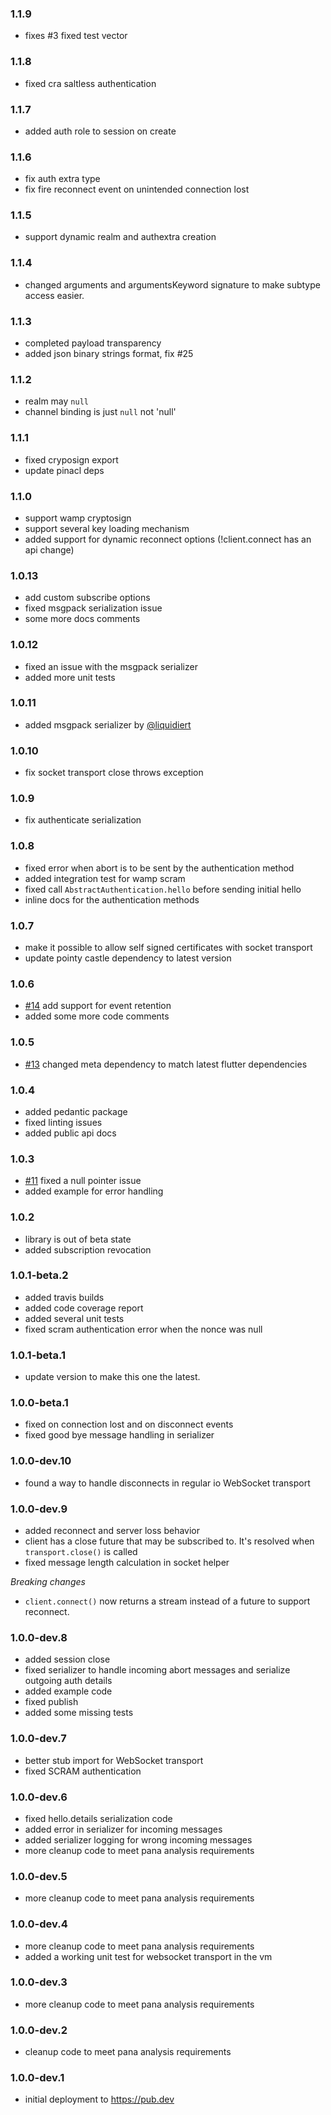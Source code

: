 ### 1.1.9

- fixes #3 fixed test vector

### 1.1.8

- fixed cra saltless authentication

### 1.1.7

- added auth role to session on create 

### 1.1.6

- fix auth extra type
- fix fire reconnect event on unintended connection lost 

### 1.1.5

- support dynamic realm and authextra creation

### 1.1.4

- changed arguments and argumentsKeyword signature to make subtype access easier.

### 1.1.3

- completed payload transparency
- added json binary strings format, fix #25

### 1.1.2

- realm may `null`
- channel binding is just `null` not 'null'

### 1.1.1

- fixed cryposign export
- update pinacl deps

### 1.1.0

- support wamp cryptosign
- support several key loading mechanism
- added support for dynamic reconnect options (!client.connect has an api change)

### 1.0.13

- add custom subscribe options
- fixed msgpack serialization issue
- some more docs comments

### 1.0.12

- fixed an issue with the msgpack serializer
- added more unit tests

### 1.0.11

- added msgpack serializer by [@liquidiert](https://github.com/liquidiert)

### 1.0.10

- fix socket transport close throws exception

### 1.0.9

- fix authenticate serialization

### 1.0.8

- fixed error when abort is to be sent by the authentication method
- added integration test for wamp scram
- fixed call `AbstractAuthentication.hello` before sending initial hello
- inline docs for the authentication methods

### 1.0.7

- make it possible to allow self signed certificates with socket transport
- update pointy castle dependency to latest version 

### 1.0.6

- [#14](https://github.com/konsultaner/connectanum-dart/issues/14) add support for event retention
- added some more code comments
 
### 1.0.5

- [#13](https://github.com/konsultaner/connectanum-dart/issues/13) changed meta dependency to match latest flutter dependencies 

### 1.0.4

- added pedantic package
- fixed linting issues
- added public api docs

### 1.0.3

- [#11](https://github.com/konsultaner/connectanum-dart/issues/11)  fixed a null pointer issue
- added example for error handling

### 1.0.2

- library is out of beta state
- added subscription revocation

### 1.0.1-beta.2

- added travis builds
- added code coverage report
- added several unit tests
- fixed scram authentication error when the nonce was null

### 1.0.1-beta.1

- update version to make this one the latest.

### 1.0.0-beta.1

- fixed on connection lost and on disconnect events
- fixed good bye message handling in serializer 

### 1.0.0-dev.10

- found a way to handle disconnects in regular io WebSocket transport

### 1.0.0-dev.9

- added reconnect and server loss behavior
- client has a close future that may be subscribed to. It's resolved when
`transport.close()` is called
- fixed message length calculation in socket helper

*Breaking changes*

- `client.connect()` now returns a stream instead of a future to support reconnect.

### 1.0.0-dev.8

- added session close
- fixed serializer to handle incoming abort messages and serialize outgoing auth details
- added example code
- fixed publish
- added some missing tests

### 1.0.0-dev.7

- better stub import for WebSocket transport
- fixed SCRAM authentication

### 1.0.0-dev.6

- fixed hello.details serialization code
- added error in serializer for incoming messages
- added serializer logging for wrong incoming messages
- more cleanup code to meet pana analysis requirements

### 1.0.0-dev.5

- more cleanup code to meet pana analysis requirements

### 1.0.0-dev.4

- more cleanup code to meet pana analysis requirements
- added a working unit test for websocket transport in the vm

### 1.0.0-dev.3

- more cleanup code to meet pana analysis requirements

### 1.0.0-dev.2

- cleanup code to meet pana analysis requirements

### 1.0.0-dev.1

- initial deployment to https://pub.dev 